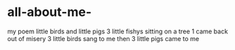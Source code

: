 # all-about-me-
my poem little birds and little pigs
3 little fishys sitting on a tree 1 came back out of misery 
3 little birds sang to me 
then 3 little pigs came to me 
